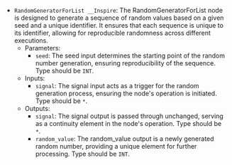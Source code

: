 - `RandomGeneratorForList __Inspire`: The RandomGeneratorForList node is designed to generate a sequence of random values based on a given seed and a unique identifier. It ensures that each sequence is unique to its identifier, allowing for reproducible randomness across different executions.
    - Parameters:
        - `seed`: The seed input determines the starting point of the random number generation, ensuring reproducibility of the sequence. Type should be `INT`.
    - Inputs:
        - `signal`: The signal input acts as a trigger for the random generation process, ensuring the node's operation is initiated. Type should be `*`.
    - Outputs:
        - `signal`: The signal output is passed through unchanged, serving as a continuity element in the node's operation. Type should be `*`.
        - `random_value`: The random_value output is a newly generated random number, providing a unique element for further processing. Type should be `INT`.
